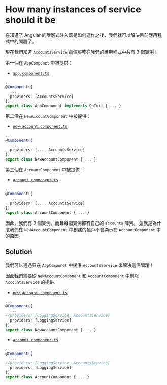 # How many instances of service should it be

在知道了 Angular 的階層式注入器是如何運作之後，我們就可以解決目前應用程式中的問題了。

現在我們知道 `AccountsService` 這個服務在我們的應用程式中共有 3 個實例！

第一個在 `AppComponet` 中被提供：

- [`app.component.ts`](../../services-app/src/app/app.component.ts)

```typescript
...
@Component({
  ...
  providers: [AccountsService]
})
export class AppComponent implements OnInit { ... }
```

第二個在 `NewAccountComponent` 中被提供：

- [`new-account.component.ts`](../../services-app/src/app/new-account/new-account.component.ts)

```typescript
...
@Component({
  ...
  providers: [..., AccountsService]
})
export class NewAccountComponent { ... }
```

第三個在 `AccountComponent` 中被提供：

- [`account.component.ts`](../../services-app/src/app/account/account.component.ts)

```typescript
...
@Component({
  ...
  providers: [..., AccountsService]
})
export class AccountComponent { ... }
```

因此，我們有 3 個實例，而且每個實例都有自己的 `accounts` 陣列。 這就是為什麼我們在 `NewAccountComponent` 中創建的帳戶不會顯示在 `AccountComponent` 中的原因。

## Solution

我們可以通過只在 `AppComponet` 中提供 `AccountsService` 來解決這個問題！

因此我們需要從 `NewAccountComponent` 和 `AccountComponent` 中刪除 `AccountsService` 的提供：

- [`new-account.component.ts`](../../services-app/src/app/new-account/new-account.component.ts)

```typescript
...
@Component({
  ...
//providers: [LoggingService, AccountsService]
  providers: [LoggingService]
})
export class NewAccountComponent { ... }
```

- [`account.component.ts`](../../services-app/src/app/account/account.component.ts)

```typescript
...
@Component({
  ...
//providers: [LoggingService, AccountsService]
  providers: [LoggingService]
})
export class AccountComponent { ... }
```
